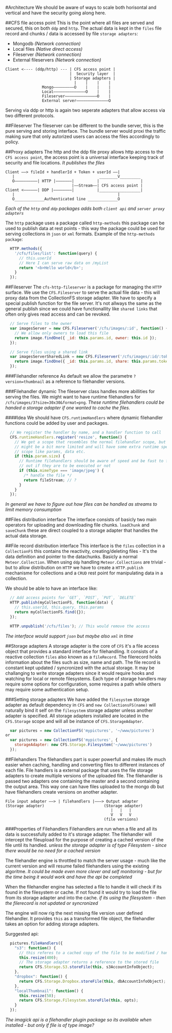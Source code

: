 #Architecture
We should be aware of ways to scale both horisontal and vertical and have the security going along here.

##CFS file access point
This is the point where all files are served and secured, this on both `ddp` and `http`.
The actual data is kept in the `files` file record and chunks / data is accessed by file `storage adapters`:
* Mongodb *(Network connection)*
* Local files *(Native direct access)*
* Fileserver *(Network connection)*
* External fileservers *(Network connection)*

```
Client <---- (ddp/http) --- | CFS access point |
                            |  Security layer  |
                            | Storage adapters |
                              |    |    |    |
                Mongo–––––––––O    |    |    |
                Local––––––––––––––O    |    |
                Fileserver––––––––––––––O    |
                External server––––––––––––––O
```

Serving via ddp or http is again two seperate adapters that allow access via two different protocols.

##Fileserver
The fileserver can be different to the bundle server, this is the pure serving and storing interface. The bundle server would proxi the traffic making sure that only autorized users can access the files accordingly to policy.

##Proxy adapters
The http and the ddp file proxy allows http access to the `CFS access point`, the access point is a universal interface keeping track of security and file locations. *It publishes the files*

```
Client ––> fileId + handlerId + Token + userId ––|
   |                                     ________V_________
   O––––––––––| HTTP |–––––––|          |                  |
                             |––Stream––| CFS access point |
Client <––––––| DDP |––––––––|          |__________________|
   |                                             |
   O_____________Authenticated line _____________O
```

*Each of the `http` and `ddp` packages adds both `client api` and `server proxy adapters`*

The `http` package uses a package called `http-methods` this package can be used to publish data at rest points - this way the package could be used for serving collections in `json` or `xml` formats.
Example of the `http-methods package`:
```js
  HTTP.methods({
    '/cfs/files/list': function(query) {
      // this.userId
      // Here I can serve raw data on /myList
      return '<b>Hello world</b>';
    }
  });
```

##Fileserver
The `cfs-http-fileserver` is a package for managing the `HTTP` surface. We use the `CFS.Fileserver` to serve the actual file data - this will proxy data from the CollectionFS storage adapter.
We have to specify a special publish function for the file server. It's not allways the same as the general publish since we could have functionallity like `shared links` that often only gives read access and can be revoked.

```js
  // Serve files to the owner
  var imagesServer = new CFS.Fileserver('/cfs/images/:id', function() {
    // We allow only owners to load this file
    return image.findOne({ _id: this.params.id, owner: this.id });
  });

  // Serve files using a shared link
  var imagesServerSharedLink = new CFS.Fileserver('/cfs/images/:id/:token', function() {
    return image.findOne({ _id: this.params.id, share: this.params.token });
  });
```

###Filehandler reference
As default we allow the parametre `?version=thumbnail` as a reference to filehandler versions.

###Filehandler dynamic
The fileserver class handles more abillities for serving the files. We might want to have runtime filehandlers for `/cfs/images/3?size=30x30&format=png`. *These runtime filehandlers could be handed a storage adapter if one wanted to cache the files.*

####Idea
We should have `CFS.runtimeHandlers` where dynamic filehandler functions could be added by user and packages.

```js
  // We register the handler by name, and a handler function to call
  CFS.runtimeHandlers.register('resize', function() {
    // We get a scope that resembles the normal filehandler scope, but it
    // might be a bit more limited and will have some extra runtime specific
    // scope like params, data etc.
    if (this.param.size) {
      // Runtime filehandlers should be aware of speed and be fast to figure
      // out if they are to be executed or not
      if (this.mimeType === 'image/jpeg') {
        /* handle the file */
        return fileStream; // ?
      }
    }
  });
```
*In general we have to figure out how files can be handled as streams to limit memory consumption*

##Files distribution interface
The interface consists of basicly two main operators for uploading and downloading file chunks.
`loadChunk` and `saveChunk` these are direct coupled to a storage adapter that handles the actual data storage.

##File record distribution interface
This interface is the `files` collection in a `CollectionFS` this contains the reactivity, creating/deleting files - It's the data definition and pointer to the datachunks.
Basicly a normal `Meteor.Collection`.
When using `ddp` handling `Meteor.Collections` are trivial - but to allow distribution on `HTTP` we have to create a `HTTP.publish` mechanisme for collections and a `CRUD` rest point for manipulating data in a collection.

We should be able to have an interface like:
```js
  // Add access points for `GET`, `POST`, `PUT`, `DELETE`
  HTTP.publish(myCollectionFS, function(data) {
    // this.userId, this.query, this.params
    return myCollectionFS.find({});
  });

  HTTP.unpublish('/cfs/files'); // This would remove the access
```
*The interface would support `json` but maybe also `xml` in time*

##Storage adapters
A storage adapter is the core of `CFS` it's a file access object that provides a standard interface for filehandling. It consists of a reactive collection `files` also known as a `fileRecord`. The filerecord holds information about the files such as size, name and path.
The file record is constant kept updated / syncronized with the actual storage. It may be challanging to write storage adapters since it would require hooks and watching for local or remote filesystems.
Each type of storage handlers may require some options for configuration, some requires a path while others may require some authentication setup.

###Setting storage adapters
We have added the `filesystem` storage adapter as default dependency in `CFS` and `new CollectionsFS(name)` will naturally bind it self on the `filesystem` storage adapter unless another adapter is specified.
All storage adapters installed are located in the `CFS.Storage` scope and will all be instance of `CFS.StorageAdapter`.

```js
  var pictures = new CollectionFS('mypictures', '~/www/pictures')
or
  var pictures = new CollectionFS('mypictures', {
    storageAdapter: new CFS.Storage.Filesystem('~/www/pictures')
  });
```

##Filehandlers
The filehandlers part is super powerfull and makes life much easier when caching, handling and converting files to different instances of each file.
File handlers is a external package that uses the file storage adapters to create multiple versions of the uploaded file.
The filehandler is passed two adapters one containing the master and a second containing the output area.
This way one can have files uploaded to the mongo db but have filehandlers create versions on another adapter.

```
File input adapter ––> | filehandlers |–––> Output adapter
(Storage adapter)                          (Storage adapter)
                                              |   |   |
                                              V   V   V
                                           (file versions)
```

###Properties of Filehandlers
Filehandlers are run when a file and all its data is successfully added to it's storage adapter.
The filehandler will intercept the fileupload for the purpose of creating a cached version of the file until its handled. *unless the storage adapter is of type Filesystem - since there would be no need for a cached version* 

The filehandler engine is throttled to match the server usage - much like the current version and will resume failed filehandlers using the existing algoritme. *It could be made even more clever and self monitoring - but for the time being it would work and have the api be completed*

When the filehandler engine has selected a file to handle it will check if its found in the filesystem or cache. If not found it would try to load the file from its storage adapter and into the cache. *if its using the filesystem - then the filerecord is not updated or syncronized*

The engine will now rig the next missing file version user defined filehandler. It provides `this` as a transformed file object, the filehandler takes an option for adding storage adapters.

Surggested api:
```js
  pictures.fileHandlers({
    "s3": function() {
      // this referes to a cached copy of the file to be modified / handled
      this.resize(400);
      // The storage adapter returns a reference to the stored file
      return CFS.Storage.S3.storeFile(this, s3AccountInfoObject);
    },
    "dropbox": function() {
      return CFS.Storage.Dropbox.storeFile(this, dbAccountInfoObject);
    },
    "localThumbnail": function() {
      this.resize(50);
      return CFS.Storage.Filesystem.storeFile(this, opts);
    }
  });
```
*The imagick api is a filehandler plugin package so its available when installed - but only if file is of type image?*